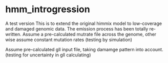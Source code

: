# hmm_introgression
A test version
This is to extend the original himmix model to low-coverage and damaged genomic data.
The emission process has been totally re-written.
Assume a pre-calculated mutrate file across the genome, other wise assume constant mutation rates
(testing by simulation)

Assume pre-calculated gll input file, taking damamge pattern into account.
(testing for uncertainty in gll calculating)

